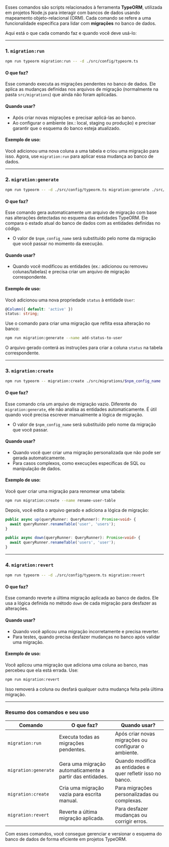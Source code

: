 Esses comandos são scripts relacionados à ferramenta **TypeORM**, utilizada em projetos Node.js para interagir com bancos de dados usando mapeamento objeto-relacional (ORM). Cada comando se refere a uma funcionalidade específica para lidar com **migrações** no banco de dados.

Aqui está o que cada comando faz e quando você deve usá-lo:

---

### **1. `migration:run`**
```bash
npm run typeorm migration:run -- -d ./src/config/typeorm.ts
```

#### **O que faz?**
Esse comando executa as migrações pendentes no banco de dados. Ele aplica as mudanças definidas nos arquivos de migração (normalmente na pasta `src/migrations`) que ainda não foram aplicadas.

#### **Quando usar?**
- Após criar novas migrações e precisar aplicá-las ao banco.
- Ao configurar o ambiente (ex.: local, staging ou produção) e precisar garantir que o esquema do banco esteja atualizado.

#### **Exemplo de uso:**
Você adicionou uma nova coluna a uma tabela e criou uma migração para isso. Agora, use `migration:run` para aplicar essa mudança ao banco de dados.

---

### **2. `migration:generate`**
```bash
npm run typeorm -- -d ./src/config/typeorm.ts migration:generate ./src/migrations/$npm_config_name
```

#### **O que faz?**
Esse comando gera automaticamente um arquivo de migração com base nas alterações detectadas no esquema das entidades TypeORM. Ele compara o estado atual do banco de dados com as entidades definidas no código.

- O valor de `$npm_config_name` será substituído pelo nome da migração que você passar no momento da execução.

#### **Quando usar?**
- Quando você modificou as entidades (ex.: adicionou ou removeu colunas/tabelas) e precisa criar um arquivo de migração correspondente.

#### **Exemplo de uso:**
Você adicionou uma nova propriedade `status` à entidade `User`:
```typescript
@Column({ default: 'active' })
status: string;
```
Use o comando para criar uma migração que reflita essa alteração no banco:
```bash
npm run migration:generate --name add-status-to-user
```

O arquivo gerado conterá as instruções para criar a coluna `status` na tabela correspondente.

---

### **3. `migration:create`**
```bash
npm run typeorm -- migration:create ./src/migrations/$npm_config_name
```

#### **O que faz?**
Esse comando cria um arquivo de migração vazio. Diferente do `migration:generate`, ele não analisa as entidades automaticamente. É útil quando você precisa escrever manualmente a lógica de migração.

- O valor de `$npm_config_name` será substituído pelo nome da migração que você passar.

#### **Quando usar?**
- Quando você quer criar uma migração personalizada que não pode ser gerada automaticamente.
- Para casos complexos, como execuções específicas de SQL ou manipulação de dados.

#### **Exemplo de uso:**
Você quer criar uma migração para renomear uma tabela:
```bash
npm run migration:create --name rename-user-table
```
Depois, você edita o arquivo gerado e adiciona a lógica de migração:
```typescript
public async up(queryRunner: QueryRunner): Promise<void> {
  await queryRunner.renameTable('user', 'users');
}

public async down(queryRunner: QueryRunner): Promise<void> {
  await queryRunner.renameTable('users', 'user');
}
```

---

### **4. `migration:revert`**
```bash
npm run typeorm -- -d ./src/config/typeorm.ts migration:revert
```

#### **O que faz?**
Esse comando reverte a última migração aplicada ao banco de dados. Ele usa a lógica definida no método `down` de cada migração para desfazer as alterações.

#### **Quando usar?**
- Quando você aplicou uma migração incorretamente e precisa reverter.
- Para testes, quando precisa desfazer mudanças no banco após validar uma migração.

#### **Exemplo de uso:**
Você aplicou uma migração que adiciona uma coluna ao banco, mas percebeu que ela está errada. Use:
```bash
npm run migration:revert
```
Isso removerá a coluna ou desfará qualquer outra mudança feita pela última migração.

---

### **Resumo dos comandos e seu uso**
| Comando             | O que faz?                                              | Quando usar?                                         |
|---------------------|---------------------------------------------------------|----------------------------------------------------|
| `migration:run`     | Executa todas as migrações pendentes.                   | Após criar novas migrações ou configurar o ambiente. |
| `migration:generate`| Gera uma migração automaticamente a partir das entidades. | Quando modifica as entidades e quer refletir isso no banco. |
| `migration:create`  | Cria uma migração vazia para escrita manual.            | Para migrações personalizadas ou complexas.         |
| `migration:revert`  | Reverte a última migração aplicada.                     | Para desfazer mudanças ou corrigir erros.           |

Com esses comandos, você consegue gerenciar e versionar o esquema do banco de dados de forma eficiente em projetos TypeORM.